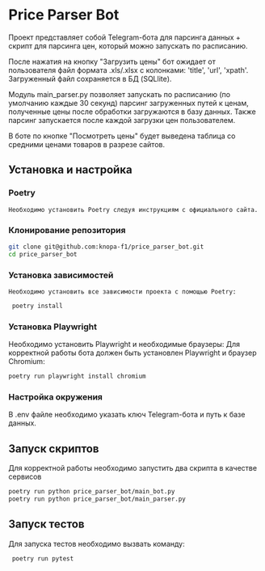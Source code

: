 # Price Parser Bot
Проект представляет собой Telegram-бота для парсинга данных + скрипт для парсинга цен, который можно запускать по расписанию.

После нажатия на кнопку "Загрузить цены" бот ожидает от пользователя файл формата .xls/.xlsx с колонками: 'title', 'url', 'xpath'.
Загруженный файл сохраняется в БД (SQLlite).

Модуль main_parser.py позволяет запускать по расписанию (по умолчанию каждые 30 секунд) парсинг загруженных путей к ценам, полученные цены после обработки загружаются в базу данных.
Также парсинг запускается после каждой загрузки цен пользователем.

В боте по кнопке "Посмотреть цены" будет выведена таблица со средними ценами товаров в разрезе сайтов.

## Установка и настройка

### Poetry
   
    Необходимо установить Poetry следуя инструкциям с официального сайта.

### Клонирование репозитория
   ```bash
   git clone git@github.com:knopa-f1/price_parser_bot.git
   cd price_parser_bot
   ```

### Установка зависимостей 
   
    Необходимо установить все зависимости проекта с помощью Poetry:
   ```bash
    poetry install
   ```

### Установка Playwright
    
   Необходимо установить Playwright и необходимые браузеры: Для корректной работы бота должен быть установлен Playwright и браузер Chromium:
   ```bash
   poetry run playwright install chromium
   ```
### Настройка окружения
   
   В  .env файле необходимо указать ключ Telegram-бота и путь к базе данных.

## Запуск скриптов

Для корректной работы необходимо запустить два скрипта в качестве сервисов
  ```bash
  poetry run python price_parser_bot/main_bot.py
  poetry run python price_parser_bot/main_parser.py
  ```

## Запуск тестов

Для запуска тестов необходимо вызвать команду:
   ```bash
    poetry run pytest
   ```

